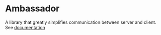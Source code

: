 # Ambassador
A library that greatly simplifies communication between server and client.
See [documentation](https://github.com/brianush1/rbx-ambassador/wiki/Documentation)
